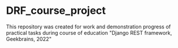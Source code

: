 # DRF_course_project
This repository was created for work and demonstration progress of practical tasks during course of education "Django REST framework, Geekbrains, 2022"
